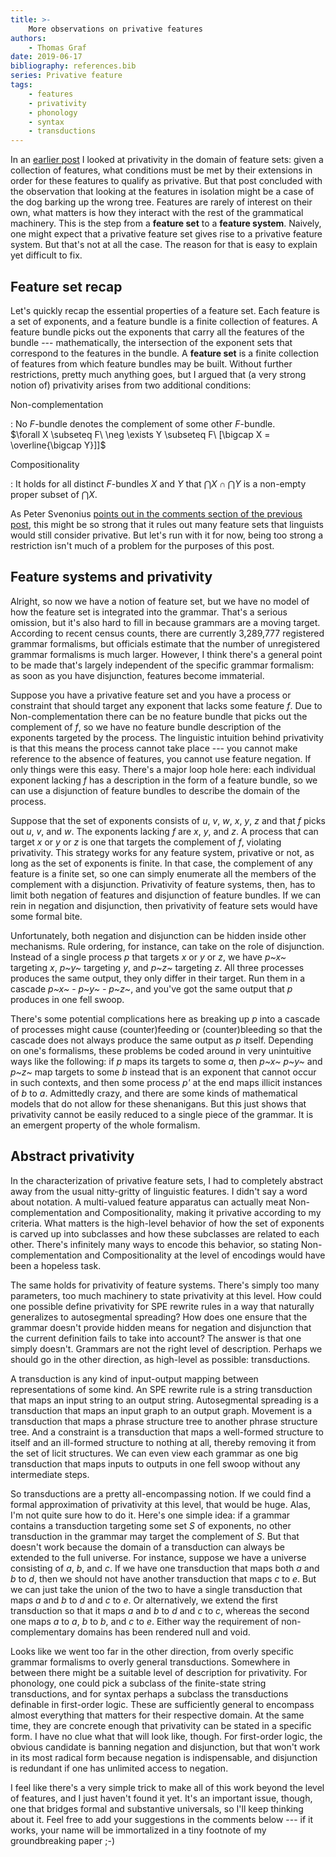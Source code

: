 ```yaml
---
title: >-
    More observations on privative features 
authors:
    - Thomas Graf
date: 2019-06-17
bibliography: references.bib
series: Privative feature
tags:
    - features
    - privativity
    - phonology
    - syntax
    - transductions
---
```


<!-- START_SUMMARY_BLOCK -->
In an [earlier post]({filename}2019-06-11_graf_privativity.md) I looked at privativity in the domain of feature sets: given a collection of features, what conditions must be met by their extensions in order for these features to qualify as privative.
But that post concluded with the observation that looking at the features in isolation might be a case of the dog barking up the wrong tree.
Features are rarely of interest on their own, what matters is how they interact with the rest of the grammatical machinery.
This is the step from a **feature set** to a **feature system**.
Naively, one might expect that a privative feature set gives rise to a privative feature system.
But that's not at all the case.
The reason for that is easy to explain yet difficult to fix.
<!-- END_SUMMARY_BLOCK -->

## Feature set recap

Let's quickly recap the essential properties of a feature set.
Each feature is a set of exponents, and a feature bundle is a finite collection of features.
A feature bundle picks out the exponents that carry all the features of the bundle --- mathematically, the intersection of the exponent sets that correspond to the features in the bundle.
A **feature set** is a finite collection of features from which feature bundles may be built.
Without further restrictions, pretty much anything goes, but I argued that (a very strong notion of) privativity arises from two additional conditions: 

Non-complementation

: No $F$-bundle denotes the complement of some other $F$-bundle.  
  $\forall X \subseteq F\ \neg \exists Y \subseteq F\ [\bigcap X = \overline{\bigcap Y}]]$

Compositionality

: It holds for all distinct $F$-bundles $X$ and $Y$ that $\bigcap X \cap \bigcap Y$ is a non-empty proper subset of $\bigcap X$.

As Peter Svenonius [points out in the comments section of the previous post](https://outde.xyz/2019-06-11/some-observations-on-privative-features.html#comment-1), this might be so strong that it rules out many feature sets that linguists would still consider privative.
But let's run with it for now, being too strong a restriction isn't much of a problem for the purposes of this post.


## Feature systems and privativity

Alright, so now we have a notion of feature set, but we have no model of how the feature set is integrated into the grammar.
That's a serious omission, but it's also hard to fill in because grammars are a moving target.
According to recent census counts, there are currently 3,289,777 registered grammar formalisms, but officials estimate that the number of unregistered grammar formalisms is much larger.
However, I think there's a general point to be made that's largely independent of the specific grammar formalism: as soon as you have disjunction, features become immaterial.

Suppose you have a privative feature set and you have a process or constraint that should target any exponent that lacks some feature *f*.
Due to Non-complementation there can be no feature bundle that picks out the complement of *f*, so we have no feature bundle description of the exponents targeted by the process.
The linguistic intuition behind privativity is that this means the process cannot take place --- you cannot make reference to the absence of features, you cannot use feature negation.
If only things were this easy.
There's a major loop hole here: each individual exponent lacking *f* has a description in the form of a feature bundle, so we can use a disjunction of feature bundles to describe the domain of the process.

Suppose that the set of exponents consists of *u*, *v*, *w*, *x*, *y*, *z* and that *f* picks out *u*, *v*, and *w*.
The exponents lacking *f* are *x*, *y*, and *z*.
A process that can target *x* or *y* or *z* is one that targets the complement of *f*, violating privativity.
This strategy works for any feature system, privative or not, as long as the set of exponents is finite.
In that case, the complement of any feature is a finite set, so one can simply enumerate all the members of the complement with a disjunction.
Privativity of feature systems, then, has to limit both negation of features and disjunction of feature bundles.
If we can rein in negation and disjunction, then privativity of feature sets would have some formal bite.

Unfortunately, both negation and disjunction can be hidden inside other mechanisms.
Rule ordering, for instance, can take on the role of disjunction.
Instead of a single process *p* that targets *x* or *y* or *z*, we have *p~x~* targeting *x*, *p~y~* targeting *y*, and *p~z~* targeting *z*.
All three processes produces the same output, they only differ in their target.
Run them in a cascade *p~x~ - p~y~ - p~z~*, and you've got the same output that *p* produces in one fell swoop.

There's some potential complications here as breaking up *p* into a cascade of processes might cause (counter)feeding or (counter)bleeding so that the cascade does not always produce the same output as *p* itself.
Depending on one's formalisms, these problems be coded around in very unintuitive ways like the following: if *p* maps its targets to some *a*, then *p~x~* *p~y~* and *p~z~* map targets to some *b* instead that is an exponent that cannot occur in such contexts, and then some process *p'* at the end maps illicit instances of *b* to *a*.
Admittedly crazy, and there are some kinds of mathematical models that do not allow for these shenanigans.
But this just shows that privativity cannot be easily reduced to a single piece of the grammar.
It is an emergent property of the whole formalism.


## Abstract privativity

In the characterization of privative feature sets, I had to completely abstract away from the usual nitty-gritty of linguistic features.
I didn't say a word about notation.
A multi-valued feature apparatus can actually meat Non-complementation and Compositionality, making it privative according to my criteria.
What matters is the high-level behavior of how the set of exponents is carved up into subclasses and how these subclasses are related to each other.
There's infinitely many ways to encode this behavior, so stating Non-complementation and Compositionality at the level of encodings would have been a hopeless task.

The same holds for privativity of feature systems.
There's simply too many parameters, too much machinery to state privativity at this level.
How could one possible define privativity for SPE rewrite rules in a way that naturally generalizes to autosegmental spreading?
How does one ensure that the grammar doesn't provide hidden means for negation and disjunction that the current definition fails to take into account?
The answer is that one simply doesn't.
Grammars are not the right level of description.
Perhaps we should go in the other direction, as high-level as possible: transductions.

A transduction is any kind of input-output mapping between representations of some kind.
An SPE rewrite rule is a string transduction that maps an input string to an output string.
Autosegmental spreading is a transduction that maps an input graph to an output graph.
Movement is a transduction that maps a phrase structure tree to another phrase structure tree.
And a constraint is a transduction that maps a well-formed structure to itself and an ill-formed structure to nothing at all, thereby removing it from the set of licit structures.
We can even view each grammar as one big transduction that maps inputs to outputs in one fell swoop without any intermediate steps.

So transductions are a pretty all-encompassing notion.
If we could find a formal approximation of privativity at this level, that would be huge.
Alas, I'm not quite sure how to do it.
Here's one simple idea: if a grammar contains a transduction targeting some set *S* of exponents, no other transduction in the grammar may target the complement of *S*.
But that doesn't work because the domain of a transduction can always be extended to the full universe.
For instance, suppose we have a universe consisting of *a*, *b*, and *c*.
If we have one transduction that maps both *a* and *b* to *d*, then we should not have another transduction that maps *c* to *e*.
But we can just take the union of the two to have a single transduction that maps *a* and *b* to *d* and *c* to *e*.
Or alternatively, we extend the first transduction so that it maps *a* and *b* to *d* and *c* to *c*, whereas the second one maps *a* to *a*, *b* to *b*, and *c* to *e*.
Either way the requirement of non-complementary domains has been rendered null and void.

Looks like we went too far in the other direction, from overly specific grammar formalisms to overly general transductions.
Somewhere in between there might be a suitable level of description for privativity.
For phonology, one could pick a subclass of the finite-state string transductions, and for syntax perhaps a subclass the transductions definable in first-order logic.
These are sufficiently general to encompass almost everything that matters for their respective domain.
At the same time, they are concrete enough that privativity can be stated in a specific form.
I have no clue what that will look like, though.
For first-order logic, the obvious candidate is banning negation and disjunction, but that won't work in its most radical form because negation is indispensable, and disjunction is redundant if one has unlimited access to negation.

I feel like there's a very simple trick to make all of this work beyond the level of features, and I just haven't found it yet.
It's an important issue, though, one that bridges formal and substantive universals, so I'll keep thinking about it.
Feel free to add your suggestions in the comments below --- if it works, your name will be immortalized in a tiny footnote of my groundbreaking paper ;-)
